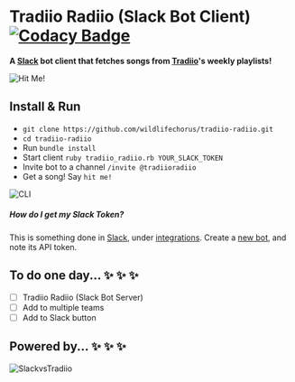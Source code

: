 # Tradiio Radiio (Slack Bot Client) [![Codacy Badge](https://api.codacy.com/project/badge/grade/8506f829277149249b19cb33a97b0315)](https://www.codacy.com/app/wildlifechorus/tradiio-radiio)

**A [Slack](https://slack.com/) bot client that fetches songs from [Tradiio](https://tradiio.com)'s weekly playlists!**

![Hit Me!](https://raw.githubusercontent.com/wildlifechorus/tradiio-radiio/master/images/hitme.png)

## Install & Run
* ``git clone https://github.com/wildlifechorus/tradiio-radiio.git``
* ``cd tradiio-radiio``
* Run ``bundle install``
* Start client ``ruby tradiio_radiio.rb YOUR_SLACK_TOKEN``
* Invite bot to a channel ``/invite @tradiioradiio``
* Get a song! Say ``hit me!``

![CLI](https://raw.githubusercontent.com/wildlifechorus/tradiio-radiio/master/images/cli.png)

##### How do I get my Slack Token?

This is something done in [Slack](https://slack.com/), under [integrations](https://my.slack.com/services). Create a [new bot](https://my.slack.com/services/new/bot), and note its API token.

## To do one day... :sparkles: :sparkles: :sparkles:
- [ ] Tradiio Radiio (Slack Bot Server)
- [ ] Add to multiple teams
- [ ] Add to Slack button

## Powered by... :sparkles: :sparkles: :sparkles:

![SlackvsTradiio](https://raw.githubusercontent.com/wildlifechorus/tradiio-radiio/master/images/slackvstradiio.png)